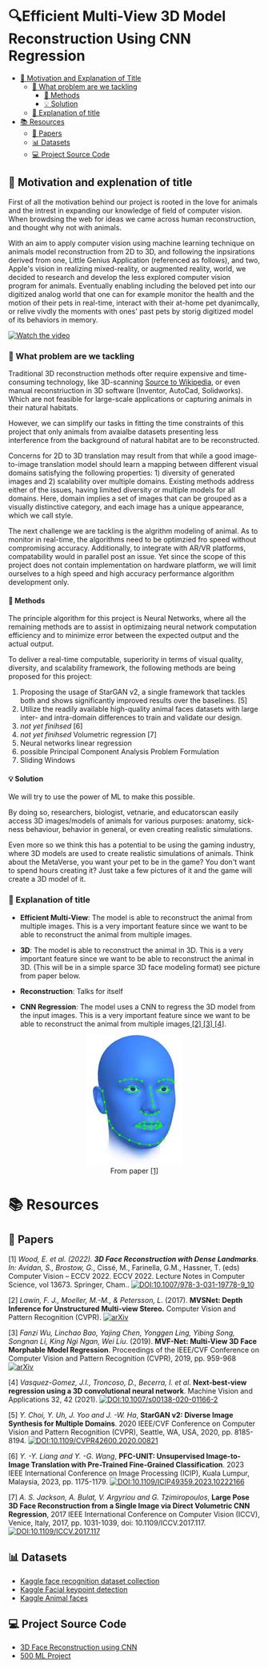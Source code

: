 # 🔍Efficient Multi-View 3D Model Reconstruction Using CNN Regression

<!--TOC-->

* [🚀 Motivation and Explanation of Title](#🚀-motivation-and-explanation-of-title)
    * [🤔 What problem are we tackling](#🤔-what-problem-are-we-tackling)
        * [🧮 Methods](#🧮-methods)
        * [💡 Solution](#💡-solution)
    * [🧐 Explanation of title](#🧐-explanation-of-title)
* [📚 Resources](#📚-resources)
    * [📑 Papers](#📑-papers)
    * [📊 Datasets](#📊-datasets)
    * [💻 Project Source Code](#💻-project-source-code)


## 🚀 Motivation and explenation of title

First of all the motivation behind our project is rooted in the love for animals and the intrest in expanding our knowledge of field of computer vision. When browdsing the web for ideas we came across human reconstruction, and thought why not with animals.

With an aim to apply computer vision using machine learning technique on animals model reconstruction from 2D to 3D, and following the inpsirations derived from one, Little Genius Application (referenced as follows), and two, Apple's vision in realizing mixed-reality, or augmented reality, world, we decided to research and develop the less explored computer vision program for animals. Eventually enabling including the beloved pet into our digitized analog world that one can for example monitor the health and the motion of their pets in real-time, interact with their at-home pet dyanimcally, or relive vivdly the moments with ones' past pets by storig digitized model of its behaviors in memory.

<!-- add the large files -->
[![Watch the video](https://img.youtube.com/vi/7wLLgFCjW7I/maxresdefault.jpg)](https://youtu.be/7wLLgFCjW7I)

### 🤔 What problem are we tackling

Traditional 3D reconstruction methods ofter require expensive and time-consuming technology, like 3D-scanning <a href="https://en.wikipedia.org/wiki/3D_scanning">Source to Wikipedia</a>, or even manual reconstriuction in 3D software (Inventor, AutoCad, Solidworks).
Which are not feasible for large-scale applications or capturing animals in their natural habitats.

However, we can simplify our tasks in fitting the time constraints of this project that only animals from avaialbe datasets presenting less interference from the background of natural habitat are to be reconstructed.

Concerns for 2D to 3D translation may result from that while a good image-to-image translation model should learn a mapping between different visual domains satisfying the following properties: 
    1) diversity of generated images and 
    2) scalability over multiple domains. 
Existing methods address either of the issues, having limited diversity or multiple models for all domains. Here, domain implies a set of images that can be grouped as a visually distinctive category, and each image has a unique appearance, which we call style.

The next challenge we are tackling is the algrithm modeling of animal. As to monitor in real-time, the algorithms need to be optimzied fro speed without compromising accuracy. Additionally, to integrate with AR/VR platforms, compatability would in parallel post an issue. Yet since the scope of this project does not contain implementation on hardware platform, we will limit ourselves to a high speed and high accuracy performance algorithm development only.


#### 🧮 Methods
The principle algorithm for this project is Neural Networks, where all the remaining methods are to assist in optimizaing neural network computation efficiency and to minimize error between the expected output and the actual output.

To deliver a real-time computable, superiority in terms of visual quality, diversity, and scalability framework, the following methods are being proposed for this project:

1) Proposing the usage of StarGAN v2, a single framework that tackles both and shows significantly improved results over the baselines.  [5]
2) Utilize the readily available high-quality animal faces datasets with large inter- and intra-domain differences to train and validate our design.
3) _not yet finihsed_  [6]
4) _not yet finihsed_ Volumetric regression [7]
5) Neural networks linear regression
6) possible Principal Component Analysis Problem Formulation
6) Sliding Windows

#### 💡 Solution

We will try to use the power of ML to make this possible.

By doing so, researchers, biologist, vetnarie, and educatorscan easily access 3D images/models of animals for various purposes: anatomy, sick-ness behaviour, behavior in general, or even creating realistic simulations.

Even more so we think this has a potential to be using the gaming industry, where 3D models are used to create realistic simulations of animals. Think about the MetaVerse, you want your pet to be in the game?  You don't want to spend hours creating it? Just take a few pictures of it and the game will create a 3D model of it.


### 🧐 Explanation of title

 - **Efficient Multi-View**: The model is able to reconstruct the animal from multiple images. This is a very important feature since we want to be able to reconstruct the animal from multiple images.
 - **3D**: The model is able to reconstruct the animal in 3D. This is a very important feature since we want to be able to reconstruct the animal in 3D. (This will be in a simple sparce 3D face modeling format) see picture from paper below.
 - **Reconstruction**: Talks for itself

- **CNN Regression**: The model uses a CNN to regress the 3D model from the input images. This is a very important feature since we want to be able to reconstruct the animal from multiple images<a href="#paper2"> [2]</a><a href="#paper3"> [3]</a><a href="#paper4"> [4]</a>.

<p align="center">
    <img src="sparse_3D_recon.jpeg" alt="3D face model">
    <br>
    From paper <a href="#paper1"> [1]</a>
</p>

# 📚 Resources

## 📑 Papers

<a name="paper1"></a>
[1] *Wood, E. et al. (2022). **3D Face Reconstruction with Dense Landmarks**. In: Avidan, S., Brostow, G.*, Cissé, M., Farinella, G.M., Hassner, T. (eds) Computer Vision – ECCV 2022. ECCV 2022. Lecture Notes in Computer Science, vol 13673. Springer, Cham.. 
[![DOI:10.1007/978-3-031-19778-9_10](https://zenodo.org/badge/DOI/10.1007/978-3-031-19778-9_10.svg)](https://doi.org/10.1007/978-3-031-19778-9_10)

<a name="paper2"></a>
[2] *Lawin, F. J., Moeller, M.-M., & Petersson, L*. (2017). **MVSNet: Depth Inference for Unstructured Multi-view Stereo.** Computer Vision and Pattern Recognition (CVPR).
[![arXiv](https://img.shields.io/badge/arXiv-1703.06870-b31b1b.svg)](https://arxiv.org/abs/1703.06870)

<a name="paper3"></a>
[3] *Fanzi Wu, Linchao Bao, Yajing Chen, Yonggen Ling, Yibing Song, Songnan Li, King Ngi Ngan, Wei Liu*. (2019). **MVF-Net: Multi-View 3D Face Morphable Model Regression**. Proceedings of the IEEE/CVF Conference on Computer Vision and Pattern Recognition (CVPR), 2019, pp. 959-968
[![arXiv](https://img.shields.io/badge/arXiv-1703.06870-b31b1b.svg)](https://arxiv.org/abs/1703.06870)

<a name="paper4"></a>
[4] *Vasquez-Gomez, J.I., Troncoso, D., Becerra, I. et al*. **Next-best-view regression using a 3D convolutional neural network**. Machine Vision and Applications 32, 42 (2021).
[![DOI:10.1007/s00138-020-01166-2](https://zenodo.org/badge/DOI/10.1007/s00138-020-01166-2.svg)](https://doi.org/10.1007/s00138-020-01166-2)

<a name="paper5"></a>
[5] *Y. Choi, Y. Uh, J. Yoo and J. -W. Ha*, **StarGAN v2: Diverse Image Synthesis for Multiple Domains**. 2020 IEEE/CVF Conference on Computer Vision and Pattern Recognition (CVPR), Seattle, WA, USA, 2020, pp. 8185-8194.
[![DOI:10.1109/CVPR42600.2020.00821](https://zenodo.org/badge/DOI/10.1109/CVPR42600.2020.008212.svg)](https://doi.org/10.1109/CVPR42600.2020.00821)

<a name="paper6"></a>
[6] *Y. -Y. Liang and Y. -G. Wang*, **PFC-UNIT: Unsupervised Image-to-Image Translation with Pre-Trained Fine-Grained Classification**. 2023 IEEE International Conference on Image Processing (ICIP), Kuala Lumpur, Malaysia, 2023, pp. 1175-1179.
[![DOI:10.1109/ICIP49359.2023.10222166](https://zenodo.org/badge/DOI/10.1109/ICIP49359.2023.10222166.svg)](https://doi.org/10.1109/ICIP49359.2023.10222166)

<a name="paper7"></a>
[7] *A. S. Jackson, A. Bulat, V. Argyriou and G. Tzimiropoulos*, **Large Pose 3D Face Reconstruction from a Single Image via Direct Volumetric CNN Regression**, 2017 IEEE International Conference on Computer Vision (ICCV), Venice, Italy, 2017, pp. 1031-1039, doi: 10.1109/ICCV.2017.117.
[![DOI:10.1109/ICCV.2017.117](https://zenodo.org/badge/DOI/10.1109/ICCV.2017.117.svg)](https://doi.org/10.1109/ICCV.2017.117)

## 📊 Datasets
* [Kaggle face recognition dataset collection](https://www.kaggle.com/datasets?search=fac&tags=13207-Computer+Vision) 
* [Kaggle Facial keypoint detection](https://www.kaggle.com/datasets/nagasai524/facial-keypoint-detection) 
* [Kaggle Animal faces](https://www.kaggle.com/datasets/andrewmvd/animal-faces/data) 

## 💻 Project Source Code
* [3D Face Reconstruction using CNN](https://github.com/AaronJackson/vrn) 
* [500 ML Project](https://github.com/ashishpatel26/500-AI-Machine-learning-Deep-learning-Computer-vision-NLP-Projects-with-code)
